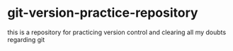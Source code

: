 # git-version-practice-repository
this is a repository for practicing version control and clearing all my doubts regarding git
